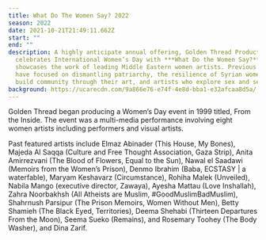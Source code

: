 ```yaml
---
title: What Do The Women Say? 2022
season: 2022
date: 2021-10-21T21:49:11.662Z
start: ""
end: ""
description: A highly anticipate annual offering, Golden Thread Productions
  celebrates International Women’s Day with ***What Do the Women Say?***, which
  showcases the work of leading Middle Eastern women artists. Previous programs
  have focused on dismantling patriarchy, the resilience of Syrian women who
  build community through their art, and artists who explore sex and sexuality.
background: https://ucarecdn.com/9a866e76-e74f-4e8d-bba1-e32afcaa8d5a/
---
```

Golden Thread began producing a Women’s Day event in 1999 titled, From the Inside. The event was a multi-media performance involving eight women artists including performers and visual artists.

Past featured artists include Elmaz Abinader (This House, My Bones), Majeda Al Saqqa (Culture and Free Thought Association, Gaza Strip), Anita Amirrezvani (The Blood of Flowers, Equal to the Sun), Nawal el Saadawi (Memoirs from the Women’s Prison), Denmo Ibrahim (Baba, ECSTASY | a waterfable), Maryam Keshavarz (Circumstance), Rohiha Malek (Unveiled), Nabila Mango (executive director, Zawaya), Ayesha Mattau (Love Inshallah), Zahra Noorbakhsh (All Atheists are Muslim, #GoodMuslimBadMuslim), Shahrnush Parsipur (The Prison Memoirs, Women Without Men), Betty Shamieh (The Black Eyed, Territories), Deema Shehabi (Thirteen Departures From the Moon), Seema Sueko (Remains), and Rosemary Toohey (The Body Washer), and Dina Zarif.